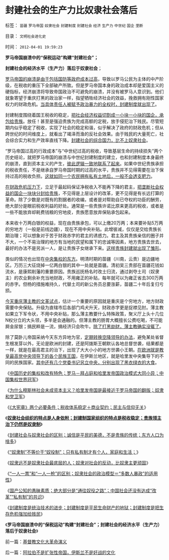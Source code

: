 # 封建社会的生产力比奴隶社会落后

标签： `苗疆` `罗马帝国` `奴隶社会` `封建制度` `封建社会` `经济` `生产力` `中世纪` `国企` `垄断` 

目录： `文明社会进化史`

时间： `2012-04-01 19:59:23`

**罗马帝国崩溃中的“保税运动”构建“封建社会”；**

**封建社会的经济水平（生产力）落后于奴隶社会**；

[罗马帝国的崩溃是由于包括国防等政府成本过高](../../../2010/6/3/罗马安东尼王朝经济规模是宋朝的3－6倍.md)，导致以罗马公民为主体的中产阶级，在税收的重压下全部破产所致。但是罗马帝国本身的政治成本却是爱国主义的硬指标，经济崩溃将导致帝国政治不可避免的崩溃，并没有被罗马人意识到。他们就象寄望于重庆打黑的政治家一样，指望牺牲经济社会的效益，挽救拥有刚性国家权力的财政危机。[当具体责任人被赋予政治暴力的全权时，封建制度就出现了](../../../2012/3/30/封建是统治的进步，黑暗的欧洲中世纪.md)。

封建制度围绕着国王税收的稳定，[把社会经济权益切割成一小块一小块的国企，承包给贵族](../../../2012/3/26/封建的不是“土地”而是“公共垄断的产权”.md)。放任！甚至是强迫贵族为完成高额的定税，放手侵犯治下贱民。尽管短期内似乎稳定了税收，实现了社会的稳定和谐，似乎解决了政府的财政危机；但从跨世纪的时间维度上，就看出了竭泽而渔的反社会效果。由于贱民的大量死亡，社会综合实力和生产效率直线下降。[封建社会的综合国力，比不上奴隶社会](../../../2012/3/29/奴隶不是奴隶社会最底层的人，但可能最反动.md)。

“罗马帝国过高的行政成本”与“中世纪过高的税收，导致基层生命的持续损失”两个历史结论，就把罗马帝国的崩溃与中世纪封建制度的建立，也和封建制度本身最终的崩溃，直到资本主义的产生，[彼此逻辑一致地联系了起来](../../../2012/3/1/为什么信仰社会无法避免宗教战争？.md)。如果中世纪贵族承担的税收责任，不是继承自罗马帝国时期的过高的水平，贵族并不见得需要在治下保持过高的税收负担。[这就如同一个农民拥有私有土地后，一般不会透支肥力](../../../2009/1/20/把土地产权还给农民，让土地私有化！.md)。

[在财政危机压力下](../../../2010/8/20/财政危机！康茂多错了！死了！成了昏君了！.md)，立足于最起码保证净税收入不能再下降的君主，[把垄断社会权益的国企一块块分封给贵族](../../../2012/3/24/封建指贵族承包国企的私有化.md)，不见得是上层设计的改革，更不见得是有长远打算的革命。除了少数是对既有的割据者的收编，或者是对帮助自已夺权的功臣的酬劳，绝大部分是眼前税收利益的好处。通常是一些贵族许诺比原来更高的税收，或者是一些不能放弃却耗费钱粮的穷地皮，贵族愿意放弃保贴承包起来。

本来收十万两白银的权益，现在由贵族承包，可以上缴20万两；本来要补贴5万两的穷地方（一般是前线边疆），现在不用中央补贴。此增彼减，仅仅是交给贵族长期治理；可以想象对于苦于财政赤字的君主的诱惑力。君主及其贵族亲信的圈子并不大，一个不易治理的地方有当地的民望和属下的忠诚等因素，地方贵族去世去，最好的办法不是另派一人，是让贵族子女继承下来。[这样贵族封建就出现了雏形](../../../2012/3/29/东方人口为啥多？东方集权与欧洲封建的区别.md)。

类似的情况也出现在[中央集权的东方](../../../2012/3/26/中国历史越来越集权的地理原因.md)。明清时期的苗疆（川南，云贵）是边疆地区。万历三大征烧掉一亿两白银的其中一处就是苗疆。清初吴三贵部在苗疆花钱如流水，是康熙削藩的重要原因。贵族巡抚杨名时改土归流，通过剥夺土司（奴隶主）的农业剩余补充当地财政，不用雍正的补贴，每年就可以为雍正省去300万两的赤字。但杨的措施难持久，代替土司的新公务员总要涨薪，苗疆二十年后复归亏损。

[今天重庆薄主教的文革试点](../../../2012/3/19/重庆黑社会还没有达到犯罪程度.md)，估计一个重要的原因就是重庆是个穷地方，地方财政需要中央保贴。升级为直辖市后各部门鸡犬升天，财政赤字更是捉襟见肘。薄主教如果立下军令状，不用中央补贴，那么薄主教要什么特殊政策，聚义厅上头十几位N权分立的大头领，多半是会通融的。但薄主教的肠胃大概擅长公费吃喝，不可能屙金尿银；搞民粹是一流，搞经济只会吹牛。[除了打黑劫财，薄主教确实没辄了](../../../2012/3/7/改革为什么小范围会顺利，大范围难以推进？.md)。

除了莫卧儿帝国采纳今天东方异地为官，[定期转换空降领导的办法](../../../2010/11/24/空降比采邑制伤害大；地方主义的积极性；.md)，避免某处省督生根发芽以外，无论是欧洲的封建，还是阿拨斯王朝默认各地总督世袭，结果都是一样，就是在最高君主的治下，出现了大大小小的地方世袭小王朝。[在欧洲就是教皇最高党中央领导下的各个民族王国](../../../2011/11/25/基督教是欧洲中世纪出现大量自治社区的原因.md)，在伊斯兰地区，就是哈里发中央集导下的不同的民族国家。[其中还有几个党委书记另立中央，分别出现了黑衣绿衣的大食](../../../2012/3/28/为什么穆斯林没有进入资本主义？哈里发帝国.md)。

《[中国历史的集权和改有特色；罗马－拜占庭和哈里发帝国政治模式大同小异；中国集权世界冠军](../../../2012/3/26/西方三大帝国和东方两种特色.md)》

《[为什么穆斯林社会未成资本主义？哈里发帝国是最接近于罗马帝国的翻版；奴隶和党卫军](../../../2012/3/28/为什么穆斯林没有进入资本主义？哈里发帝国.md)》

《[《大宪章》两个必要条件；税收体系稳定＋商业契约；民主与信仰无关](../../../2012/3/28/《大宪章》生效的两个必要条件.md)》

《[**奴隶社会组织的特点是人身依附；封建制国家组织的特点是税收稳定；贵族领主治下仍然是奴隶制**](../../../2012/3/28/奴隶社会与封建社会的根本区别.md)》

《[封建社会与奴隶社会的区别；诚信是平民的美德，不是贵族的传统；东方人口为啥多](../../../2012/3/29/东方人口为啥多？东方集权与欧洲封建的区别.md)》

《[“奴隶制”不等价于“奴役制”；只有私有制才有个人，家庭和生活；](../../../2012/3/29/“奴隶制”不只是“奴役制”.md)》

《[奴隶远不是奴隶社会最底层的人；奴隶对社会的反动，比奴隶主更顽固](../../../2012/3/29/奴隶不是奴隶社会最底层的人，但可能最反动.md)》

《[“一人一票”和“一人一枪”的区别；奴隶社会的政治模型＝“多数人暴政”的适用性](../../../2012/3/30/“一人一票”的多数人暴政和“一人一枪”的自治.md)》

《[国产公知的愚昧素质；绝大部分是“通往奴役之路”；中国社会还没有达成“改革”“私有制”的共识](../../../2012/3/30/国产公知普遍愚昧，仅有“改变”的共识；.md)》

《[封建制度是统治技术的进步；封建制度是平民生命财产的地狱；封建制度是把生存危机强加给贱民](../../../2012/3/30/封建是统治的进步，黑暗的欧洲中世纪.md)》

《**罗马帝国崩溃中的“保税运动”构建“封建社会”；封建社会的经济水平（生产力）落后于奴隶社会**》



前一篇：[基督教文化大革命演义](../../../2012/3/31/基督教文化大革命演义.md)

后一篇：[阿拉伯不是扩张性帝国，伊斯兰不是好战的文化](../../../2012/4/1/阿拉伯不是扩张性帝国，伊斯兰不是好战的文化.md)